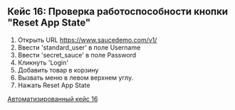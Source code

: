 Кейс 16: Проверка работоспособности кнопки "Reset App State"
---

1. Открыть URL https://www.saucedemo.com/v1/
2. Ввести 'standard_user' в поле Username
3. Ввести 'secret_sauce' в поле Password
4. Кликнуть 'Login'
5. Добавить товар в корзину
5. Вызвать меню в левом верхнем углу.
6. Нажать Reset App State

[Автоматизированный кейс 16](https://github.com/akaMiller/selenium_automation/blob/main/part1/code/test_case16_check_reset_app_state_button.py)